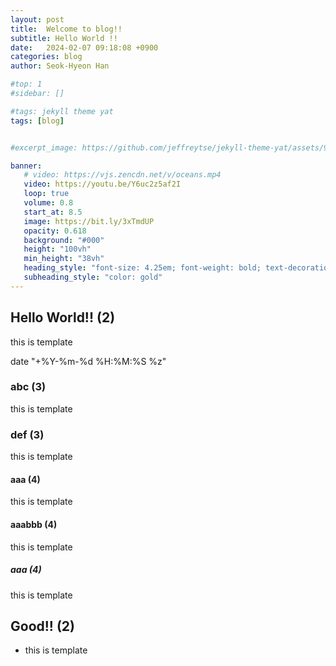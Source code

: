 ```yaml
---
layout: post
title:  Welcome to blog!!
subtitle: Hello World !!
date:   2024-02-07 09:18:08 +0900
categories: blog
author: Seok-Hyeon Han

#top: 1
#sidebar: []

#tags: jekyll theme yat
tags: [blog]


#excerpt_image: https://github.com/jeffreytse/jekyll-theme-yat/assets/9413601/2ed22d49-90b1-4f7e-8e8f-b77b21dee505

banner:
   # video: https://vjs.zencdn.net/v/oceans.mp4
   video: https://youtu.be/Y6uc2z5af2I
   loop: true
   volume: 0.8
   start_at: 8.5
   image: https://bit.ly/3xTmdUP
   opacity: 0.618
   background: "#000"
   height: "100vh"
   min_height: "38vh"
   heading_style: "font-size: 4.25em; font-weight: bold; text-decoration: underline"
   subheading_style: "color: gold"
---
```




## Hello World!! (2)
this is template


date "+%Y-%m-%d %H:%M:%S %z"


### abc (3)
this is template

### def (3)
this is template

#### aaa (4)
this is template

#### aaabbb (4)
this is template

##### aaa (4)
this is template

## Good!! (2)
- this is template